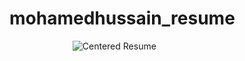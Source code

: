 # mohamedhussain_resume
<!DOCTYPE html>
<html>
<head>
  <style>
    img {
      display: block;
      margin: 0 auto;
      max-width: 60%;
      height: auto;
    }
  </style>
</head>
<body>

  <img src="https://github.com/user-attachments/assets/b8f0a37f-88ff-4d52-9318-d1d7b6893319" alt="Centered Resume">

</body>
</html>
